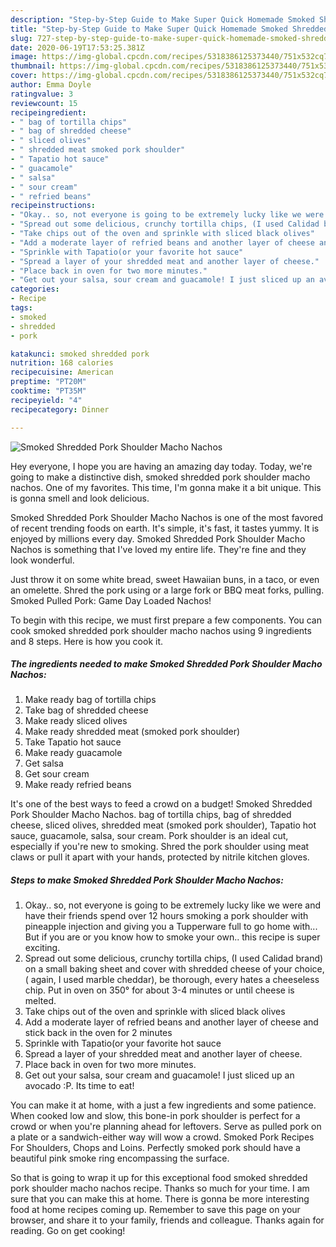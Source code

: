 ```yaml
---
description: "Step-by-Step Guide to Make Super Quick Homemade Smoked Shredded Pork Shoulder Macho Nachos"
title: "Step-by-Step Guide to Make Super Quick Homemade Smoked Shredded Pork Shoulder Macho Nachos"
slug: 727-step-by-step-guide-to-make-super-quick-homemade-smoked-shredded-pork-shoulder-macho-nachos
date: 2020-06-19T17:53:25.381Z
image: https://img-global.cpcdn.com/recipes/5318386125373440/751x532cq70/smoked-shredded-pork-shoulder-macho-nachos-recipe-main-photo.jpg
thumbnail: https://img-global.cpcdn.com/recipes/5318386125373440/751x532cq70/smoked-shredded-pork-shoulder-macho-nachos-recipe-main-photo.jpg
cover: https://img-global.cpcdn.com/recipes/5318386125373440/751x532cq70/smoked-shredded-pork-shoulder-macho-nachos-recipe-main-photo.jpg
author: Emma Doyle
ratingvalue: 3
reviewcount: 15
recipeingredient:
- " bag of tortilla chips"
- " bag of shredded cheese"
- " sliced olives"
- " shredded meat smoked pork shoulder"
- " Tapatio hot sauce"
- " guacamole"
- " salsa"
- " sour cream"
- " refried beans"
recipeinstructions:
- "Okay.. so, not everyone is going to be extremely lucky like we were and have their friends spend over 12 hours smoking a pork shoulder with pineapple injection and giving you a Tupperware full to go home with... But if you are or you know how to smoke your own.. this recipe is super exciting."
- "Spread out some delicious, crunchy tortilla chips, (I used Calidad brand) on a small baking sheet and cover with shredded cheese of your choice,( again, I used marble cheddar), be thorough, every hates a cheeseless chip. Put in oven on 350° for about 3-4 minutes or until cheese is melted."
- "Take chips out of the oven and sprinkle with sliced black olives"
- "Add a moderate layer of refried beans and another layer of cheese and stick back in the oven for 2 minutes"
- "Sprinkle with Tapatio(or your favorite hot sauce"
- "Spread a layer of your shredded meat and another layer of cheese."
- "Place back in oven for two more minutes."
- "Get out your salsa, sour cream and guacamole! I just sliced up an avocado :P. Its time to eat!"
categories:
- Recipe
tags:
- smoked
- shredded
- pork

katakunci: smoked shredded pork 
nutrition: 168 calories
recipecuisine: American
preptime: "PT20M"
cooktime: "PT35M"
recipeyield: "4"
recipecategory: Dinner

---
```



![Smoked Shredded Pork Shoulder Macho Nachos](https://img-global.cpcdn.com/recipes/5318386125373440/751x532cq70/smoked-shredded-pork-shoulder-macho-nachos-recipe-main-photo.jpg)

Hey everyone, I hope you are having an amazing day today. Today, we're going to make a distinctive dish, smoked shredded pork shoulder macho nachos. One of my favorites. This time, I'm gonna make it a bit unique. This is gonna smell and look delicious.

Smoked Shredded Pork Shoulder Macho Nachos is one of the most favored of recent trending foods on earth. It's simple, it's fast, it tastes yummy. It is enjoyed by millions every day. Smoked Shredded Pork Shoulder Macho Nachos is something that I've loved my entire life. They're fine and they look wonderful.

Just throw it on some white bread, sweet Hawaiian buns, in a taco, or even an omelette. Shred the pork using or a large fork or BBQ meat forks, pulling. Smoked Pulled Pork: Game Day Loaded Nachos!


To begin with this recipe, we must first prepare a few components. You can cook smoked shredded pork shoulder macho nachos using 9 ingredients and 8 steps. Here is how you cook it.

<!--inarticleads1-->

##### The ingredients needed to make Smoked Shredded Pork Shoulder Macho Nachos:

1. Make ready  bag of tortilla chips
1. Take  bag of shredded cheese
1. Make ready  sliced olives
1. Make ready  shredded meat (smoked pork shoulder)
1. Take  Tapatio hot sauce
1. Make ready  guacamole
1. Get  salsa
1. Get  sour cream
1. Make ready  refried beans


It&#39;s one of the best ways to feed a crowd on a budget! Smoked Shredded Pork Shoulder Macho Nachos. bag of tortilla chips, bag of shredded cheese, sliced olives, shredded meat (smoked pork shoulder), Tapatio hot sauce, guacamole, salsa, sour cream. Pork shoulder is an ideal cut, especially if you&#39;re new to smoking. Shred the pork shoulder using meat claws or pull it apart with your hands, protected by nitrile kitchen gloves. 

<!--inarticleads2-->

##### Steps to make Smoked Shredded Pork Shoulder Macho Nachos:

1. Okay.. so, not everyone is going to be extremely lucky like we were and have their friends spend over 12 hours smoking a pork shoulder with pineapple injection and giving you a Tupperware full to go home with... But if you are or you know how to smoke your own.. this recipe is super exciting.
1. Spread out some delicious, crunchy tortilla chips, (I used Calidad brand) on a small baking sheet and cover with shredded cheese of your choice,( again, I used marble cheddar), be thorough, every hates a cheeseless chip. Put in oven on 350° for about 3-4 minutes or until cheese is melted.
1. Take chips out of the oven and sprinkle with sliced black olives
1. Add a moderate layer of refried beans and another layer of cheese and stick back in the oven for 2 minutes
1. Sprinkle with Tapatio(or your favorite hot sauce
1. Spread a layer of your shredded meat and another layer of cheese.
1. Place back in oven for two more minutes.
1. Get out your salsa, sour cream and guacamole! I just sliced up an avocado :P. Its time to eat!


You can make it at home, with a just a few ingredients and some patience. When cooked low and slow, this bone-in pork shoulder is perfect for a crowd or when you&#39;re planning ahead for leftovers. Serve as pulled pork on a plate or a sandwich-either way will wow a crowd. Smoked Pork Recipes For Shoulders, Chops and Loins. Perfectly smoked pork should have a beautiful pink smoke ring encompassing the surface. 

So that is going to wrap it up for this exceptional food smoked shredded pork shoulder macho nachos recipe. Thanks so much for your time. I am sure that you can make this at home. There is gonna be more interesting food at home recipes coming up. Remember to save this page on your browser, and share it to your family, friends and colleague. Thanks again for reading. Go on get cooking!
